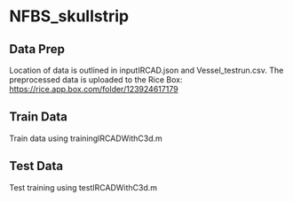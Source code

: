 # NFBS_skullstrip

## Data Prep 
Location of data is outlined in inputIRCAD.json and Vessel_testrun.csv. 
The preprocessed data is uploaded to the Rice Box: https://rice.app.box.com/folder/123924617179

## Train Data
Train data using trainingIRCADWithC3d.m

## Test Data 
Test training using testIRCADWithC3d.m


